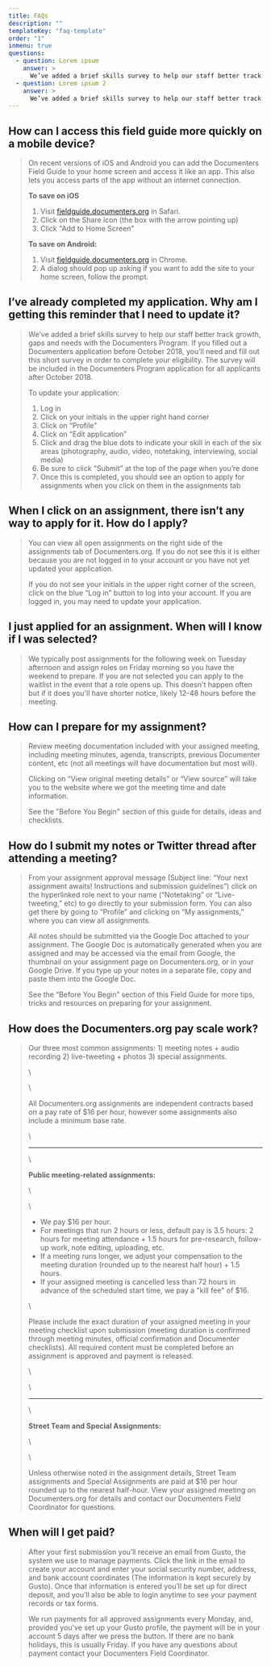 ```yaml
---
title: FAQs
description: ""
templateKey: "faq-template"
order: "1"
inmenu: true
questions:
  - question: Lorem ipsum
    answer: >
      We’ve added a brief skills survey to help our staff better track growth, gaps and needs with the Documenters Program. If you filled out a Documenters application before October 2018, you’ll need and fill out this short survey in order to complete your eligibility. The survey will be included in the Documenters Program application for all applicants after October 2018.
  - question: Lorem ipsum 2
    answer: >
      We’ve added a brief skills survey to help our staff better track growth, gaps and needs with the Documenters Program. If you filled out a Documenters application before October 2018, you’ll need and fill out this short survey in order to complete your eligibility. The survey will be included in the Documenters Program application for all applicants after October 2018.
---
```


## How can I access this field guide more quickly on a mobile device?

> On recent versions of iOS and Android you can add the Documenters Field Guide to your home screen and access it like an app. This also lets you access parts of the app without an internet connection.
>
> **To save on iOS**
>
> 1. Visit [fieldguide.documenters.org](https://fieldguide.documenters.org/) in Safari.
> 2. Click on the Share icon (the box with the arrow pointing up)
> 3. Click "Add to Home Screen"
>
> **To save on Android:**
>
> 1. Visit [fieldguide.documenters.org](https://fieldguide.documenters.org/) in Chrome.
> 2. A dialog should pop up asking if you want to add the site to your home screen, follow the prompt.

## I’ve already completed my application. Why am I getting this reminder that I need to update it?

> We’ve added a brief skills survey to help our staff better track growth, gaps and needs with the Documenters Program. If you filled out a Documenters application before October 2018, you’ll need and fill out this short survey in order to complete your eligibility. The survey will be included in the Documenters Program application for all applicants after October 2018.
>
> To update your application:
>
> 1. Log in
> 2. Click on your initials in the upper right hand corner
> 3. Click on “Profile”
> 4. Click on “Edit application”
> 5. Click and drag the blue dots to indicate your skill in each of the six areas (photography, audio, video, notetaking, interviewing, social media)
> 6. Be sure to click “Submit” at the top of the page when you’re done
> 7. Once this is completed, you should see an option to apply for assignments when you click on them in the assignments tab

## When I click on an assignment, there isn’t any way to apply for it. How do I apply?

> You can view all open assignments on the right side of the assignments tab of Documenters.org. If you do not see this it is either because you are not logged in to your account or you have not yet updated your application.
>
> If you do not see your initials in the upper right corner of the screen, click on the blue “Log in” button to log into your account. If you are logged in, you may need to update your application.

## I just applied for an assignment. When will I know if I was selected?

> We typically post assignments for the following week on Tuesday afternoon and assign roles on Friday morning so you have the weekend to prepare. If you are not selected you can apply to the waitlist in the event that a role opens up. This doesn't happen often but if it does you'll have shorter notice, likely 12-48 hours before the meeting.

## How can I prepare for my assignment?

> Review meeting documentation included with your assigned meeting, including meeting minutes, agenda, transcripts, previous Documenter content, etc (not all meetings will have documentation but most will).
>
> Clicking on “View original meeting details” or “View source” will take you to the website where we got the meeting time and date information.
>
> See the "Before You Begin" section of this guide for details, ideas and checklists.

## How do I submit my notes or Twitter thread after attending a meeting?

> From your assignment approval message (Subject line: “Your next assignment awaits! Instructions and submission guidelines”) click on the hyperlinked role next to your name (“Notetaking” or “Live-tweeting,” etc) to go directly to your submission form. You can also get there by going to “Profile” and clicking on “My assignments,” where you can view all assignments.
>
> All notes should be submitted via the Google Doc attached to your assignment. The Google Doc is automatically generated when you are assigned and may be accessed via the email from Google, the thumbnail on your assignment page on Documenters.org, or in your Google Drive. If you type up your notes in a separate file, copy and paste them into the Google Doc.
>
> See the “Before You Begin” section of this Field Guide for more tips, tricks and resources on preparing for your assignment.

## How does the Documenters.org pay scale work?

> Our three most common assignments: 1) meeting notes + audio recording 2) live-tweeting + photos 3) special assignments.
>
> \
>
> \
>
> All Documenters.org assignments are independent contracts based on a pay rate of \$16 per hour, however some assignments also include a minimum base rate.
>
> \
>
> ---
>
> \
>
> **Public meeting-related assignments:**
>
> \
>
> \
>
> - We pay \$16 per hour.
> - For meetings that run 2 hours or less, default pay is 3.5 hours: 2 hours for meeting attendance + 1.5 hours for pre-research, follow-up work, note editing, uploading, etc.
> - If a meeting runs longer, we adjust your compensation to the meeting duration (rounded up to the nearest half hour) + 1.5 hours.
> - If your assigned meeting is cancelled less than 72 hours in advance of the scheduled start time, we pay a "kill fee" of \$16.
>
> \
>
> Please include the exact duration of your assigned meeting in your meeting checklist upon submission (meeting duration is confirmed through meeting minutes, official confirmation and Documenter checklists). All required content must be completed before an assignment is approved and payment is released.
>
> \
>
> \
>
> ---
>
> \
>
> **Street Team and Special Assignments:**
>
> \
>
> \
>
> Unless otherwise noted in the assignment details, Street Team assignments and Special Assignments are paid at \$16 per hour rounded up to the nearest half-hour. View your assigned meeting on Documenters.org for details and contact our Documenters Field Coordinator for questions.

## When will I get paid?

> After your first submission you’ll receive an email from Gusto, the system we use to manage payments. Click the link in the email to create your account and enter your social security number, address, and bank account coordinates (The information is kept securely by Gusto). Once that information is entered you’ll be set up for direct deposit, and you’ll also be able to login anytime to see your payment records or tax forms.
>
> We run payments for all approved assignments every Monday, and, provided you've set up your Gusto profile, the payment will be in your account 5 days after we press the button. If there are no bank holidays, this is usually Friday. If you have any questions about payment contact your Documenters Field Coordinator.
